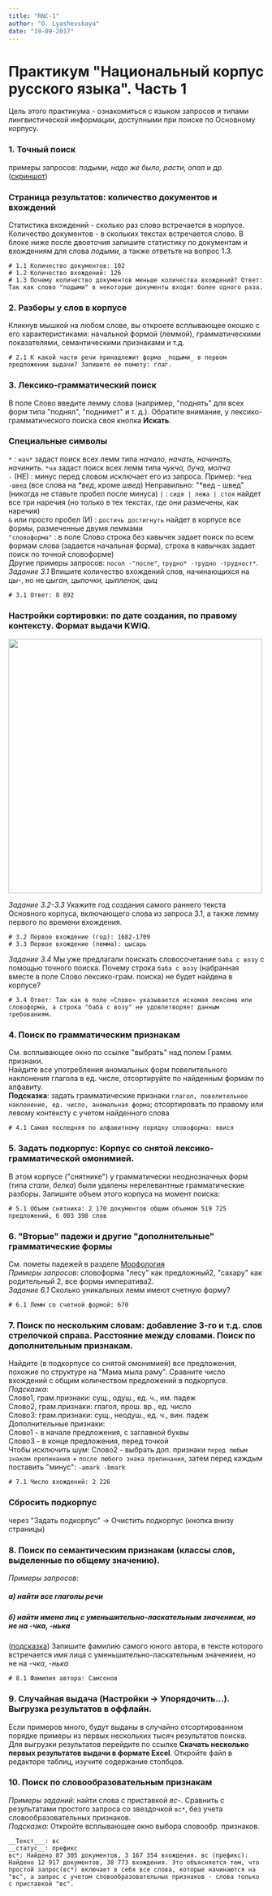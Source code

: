 ```yaml
---
title: "RNC-1"
author: "O. Lyashevskaya"
date: "19-09-2017"
---
```


# Практикум "Национальный корпус русского языка". Часть 1  
Цель этого практикума - ознакомиться с языком запросов и типами лингвистической информации, доступными при поиске по Основному корпусу.  
  
### 1. Точный поиск  
примеры запросов: _подыми, надо же было, расти, опал_ и др. 
(<a href="https://olesar.github.io/KILI/img/ExactSearch.png" target="_blank">скриншот</a>)   

### Страница результатов: количество документов и вхождений  
Статистика вхождений - сколько раз слово встречается в корпусе. Количество документов - в скольких текстах встречается слово. 
В блоке ниже после двоеточия запишите статистику по документам и вхождениям для слова _подыми_, а также ответьте на вопрос 1.3. 
```
# 1.1 Количество документов: 102
# 1.2 Количество вхождений: 126
# 1.3 Почему количество документов меньше количества вхождений? Ответ: Так как слово "подыми" в некоторые документы входит более одного раза.
```

### 2. Разборы у слов в корпусе
Кликнув мышкой на любом слове, вы откроете всплывающее окошко с его характеристиками: начальной формой (леммой), грамматическими показателями, семантическими признаками и т.д. 
```
# 2.1 К какой части речи принадлежит форма _подыми_ в первом предложении выдачи? Запишите ее помету: глаг.
```

### 3. Лексико-грамматический поиск 
В поле Слово введите лемму слова (например, "поднять" для всех форм типа "поднял", "поднимет" и т. д.). 
Обратите внимание, у лексико-грамматического поиска своя кнопка **Искать**.

### Специальные символы  
`*` : `нач*` задаст поиск всех лемм типа _начало, начать, начинать, начинить_. `*ча` задаст поиск всех лемм типа _чукча, буча, молча_  
`-` (НЕ) : минус перед словом исключает его из запроса. Пример: `*вед -швед` (все слова на _*вед_, кроме _швед_)
Неправильно: "\*вед - швед" (никогда не ставьте пробел после минуса) 
`|` : `сидя | лежа | стоя` найдет все три наречия (но только в тех текстах, где они размечены, как наречия)  
`&` или просто пробел (И) : `достичь достигнуть` найдет в корпусе все формы, размеченные двумя леммами  
`"словоформа"` : в поле Слово строка без кавычек задает поиск по всем формам слова (задается начальная форма), строка в кавычках задает поиск по точной словоформе)  
Другие примеры запросов: `посол -"после"`, `трудно* -трудно -трудност*`.  
_Задание 3.1_ Впишите количество вхождений слов, начинающихся на _цы-_, но не _цыган, цыпочки, цыпленок, цыц_
```
# 3.1 Ответ: 8 892
```

### Настройки сортировки: по дате создания, по правому контексту. Формат выдачи KWIQ.  
<img src="https://olesar.github.io/KILI/img/RNC_Sort1.png" width="500" /> 

_Задание 3.2-3.3_ Укажите год создания самого раннего текста Основного корпуса, включающего слова из запроса 3.1, а также лемму первого по времени вхождения. 
```
# 3.2 Первое вхождение (год): 1682-1709 
# 3.3 Первое вхождение (лемма): цысарь
```

_Задание 3.4_ Мы уже предлагали поискать словосочетание `баба с возу` с помощью точного поиска. Почему строка `баба с возу` (набранная вместе в поле Слово лексико-грам. поиска) не будет найдена в корпусе?
```
# 3.4 Ответ: Так как в поле «Слово» указывается искомая лексема или словоформа, а строка "баба с возу" не удовлетворяет данным требованиям. 
```

### 4. Поиск по грамматическим признакам 
См. всплывающее окно по ссылке "выбрать" над полем Грамм. признаки.   
Найдите все употребления аномальных форм повелительного наклонения глагола в ед. числе, отсортируйте по найденным формам по алфавиту.  
__Подсказка__: задать грамматические признаки `глагол, повелительное наклонение, ед. число, аномальная форма`; отсортировать  по правому или левому контексту с учетом найденного слова  
```
# 4.1 Самая последняя по алфавитному порядку словоформа: явися
```

### 5. Задать подкорпус: Корпус со снятой лексико-грамматической омонимией.  
В этом корпусе ("снятнике") у грамматически неоднозначных форм (типа _стали_, _белка_) были удалены нерелевантные грамматические разборы. 
Запишите объем этого корпуса на момент поиска: 
```
# 5.1 Объем снятника: 2 170 документов общим объемом 519 725 предложений, 6 003 398 слов
```

### 6. "Вторые" падежи и другие "дополнительные" грамматические формы 
См. пометы падежей в разделе <a href="http://ruscorpora.ru/corpora-morph.html">Морфология</a>  
_Примеры запросов_: словоформа "лесу" как предложный2, "сахару" как родительный 2, все формы императива2.  
_Задание 6.1_ Сколько уникальных лемм имеют счетную форму?
```
# 6.1 Лемм со счетной формой: 670
```
  
### 7. Поиск по нескольким словам: добавление 3-го и т.д. слов стрелочкой справа. Расстояние между словами. Поиск по дополнительным признакам.  
Найдите (в подкорпусе со снятой омонимией) все предложения, похожие по структуре на "Мама мыла раму". Сравните число вхождений с общим количеством предложений в подкорпусе.  
_Подсказка_:   
Слово1, грам.признаки: сущ., одуш., ед. ч., им. падеж  
Слово2, грам.признаки: глагол, прош. вр., ед. число  
Слово3: грам.признаки: сущ., неодуш., ед. ч., вин. падеж  
Дополнительные признаки:  
Слово1 - в начале предложения, с заглавной буквы  
Слово3 - в конце предложения, перед точкой  
Чтобы исключить шум: Слово2 - выбрать доп. признаки `перед любым знаком препинания` + `после любого знака препинания`, затем перед каждым поставить "минус": `-amark -bmark`  
```
# 7.1 Число вхождений: 2 226
```

### **Cбросить подкорпус** 
через "Задать подкорпус" -> Очистить подкорпус (кнопка внизу страницы) 

### 8. Поиск по семантическим признакам (классы слов, выделенные по общему значению).  
_Примеры запросов_:   
##### а) найти все глаголы речи  
##### б) найти имена лиц с уменьшительно-ласкательным значением, но не на _-чка_, _-нька_  
(<a href="https://github.com/olesar/hseinstruments/blob/master/Data/RNC8.1suggest.md" target="_blank">подсказка</a>) 
Запишите фамилию самого юного автора, в тексте которого встречается имя лица с уменьшительно-ласкательным значением, но не на _-чка_, _-нька_
```
# 8.1 Фамилия автора: Самсонов
```
  
### 9. Случайная выдача (Настройки -> Упорядочить...). Выгрузка результатов в оффлайн.
Если примеров много, будут выданы в случайно отсортированном порядке примеры из первых нескольких тысяч результатов поиска.  
Для выгрузки результатов перейдите по ссылке **Скачать несколько первых результатов выдачи в формате Excel**. Откройте файл в редакторе таблиц, изучите содержание столбцов. 
  
### 10. Поиск по словообразовательным признакам  
_Примеры заданий_: найти слова с приставкой _вс-_. Сравнить с результатами простого запроса со звездочкой `вс*`, без учета словообразовательных признаков.  
_Подсказка_: Откройте всплывающее окно выбора словообр. признаков.   
```
__Текст___: вс   
__статус__: префикс
вс*: Найдено 87 305 документов, 3 167 354 вхождения. вс (префикс): Найдено 12 917 документов, 38 773 вхождения. Это объясняется тем, что простой запрос(вс*) включает в себя все слова, которые начинаются на "вс", а запрос с учетом словообразовательных признаков - слова только с приставкой "вс".
```
